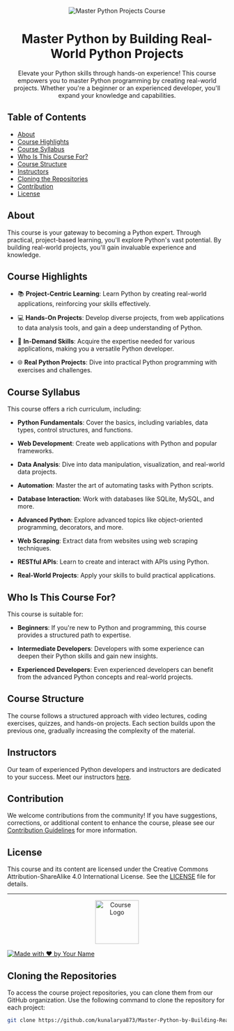 <!-- Add your project banner here -->
<p align="center">
  <img src="https://files.realpython.com/media/Get-Started-with-PySimpleGUI_Watermarked.6bf16b1b59ba.jpg" alt="Master Python Projects Course">
</p>

<!-- Project Title -->
<h1 align="center">Master Python by Building Real-World Python Projects</h1>

<!-- Project Description -->
<p align="center">
  Elevate your Python skills through hands-on experience! This course empowers you to master Python programming by creating real-world projects. Whether you're a beginner or an experienced developer, you'll expand your knowledge and capabilities.
</p>

<!-- Table of Contents -->
<h2>Table of Contents</h2>

- [About](#about)
- [Course Highlights](#course-highlights)
- [Course Syllabus](#course-syllabus)
- [Who Is This Course For?](#who-is-this-course-for)
- [Course Structure](#course-structure)
- [Instructors](#instructors)
- [Cloning the Repositories](#cloning-the-repositories)
- [Contribution](#contribution)
- [License](#license)

<!-- About Section -->
## About

This course is your gateway to becoming a Python expert. Through practical, project-based learning, you'll explore Python's vast potential. By building real-world projects, you'll gain invaluable experience and knowledge.

<!-- Course Highlights Section -->
## Course Highlights

- 📚 **Project-Centric Learning**: Learn Python by creating real-world applications, reinforcing your skills effectively.

- 💻 **Hands-On Projects**: Develop diverse projects, from web applications to data analysis tools, and gain a deep understanding of Python.

- 🌟 **In-Demand Skills**: Acquire the expertise needed for various applications, making you a versatile Python developer.

- 🌐 **Real Python Projects**: Dive into practical Python programming with exercises and challenges.

<!-- Course Syllabus Section -->
## Course Syllabus

This course offers a rich curriculum, including:

- **Python Fundamentals**: Cover the basics, including variables, data types, control structures, and functions.

- **Web Development**: Create web applications with Python and popular frameworks.

- **Data Analysis**: Dive into data manipulation, visualization, and real-world data projects.

- **Automation**: Master the art of automating tasks with Python scripts.

- **Database Interaction**: Work with databases like SQLite, MySQL, and more.

- **Advanced Python**: Explore advanced topics like object-oriented programming, decorators, and more.

- **Web Scraping**: Extract data from websites using web scraping techniques.

- **RESTful APIs**: Learn to create and interact with APIs using Python.

- **Real-World Projects**: Apply your skills to build practical applications.

<!-- Who Is This Course For? Section -->
## Who Is This Course For?

This course is suitable for:

- **Beginners**: If you're new to Python and programming, this course provides a structured path to expertise.

- **Intermediate Developers**: Developers with some experience can deepen their Python skills and gain new insights.

- **Experienced Developers**: Even experienced developers can benefit from the advanced Python concepts and real-world projects.

<!-- Course Structure Section -->
## Course Structure

The course follows a structured approach with video lectures, coding exercises, quizzes, and hands-on projects. Each section builds upon the previous one, gradually increasing the complexity of the material.

<!-- Instructors Section -->
## Instructors

Our team of experienced Python developers and instructors are dedicated to your success. Meet our instructors [here](instructors.md).

<!-- Contribution Section -->
## Contribution

We welcome contributions from the community! If you have suggestions, corrections, or additional content to enhance the course, please see our [Contribution Guidelines](CONTRIBUTING.md) for more information.

<!-- License Section -->
## License

This course and its content are licensed under the Creative Commons Attribution-ShareAlike 4.0 International License. See the [LICENSE](LICENSE) file for details.

---

<p align="center">
  <img src="https://w7.pngwing.com/pngs/140/948/png-transparent-blue-and-yellow-logo-python-logo-programmer-fierce-python-s-cdr-angle-text-thumbnail.png" alt="Course Logo" width="100">
</p>

[![Made with ❤️ by Your Name](https://img.shields.io/badge/Made%20with%20%E2%9D%A4%EF%B8%8F%20by-Kunal%20Arya-blue)](https://github.com/kunalarya873)
<!-- Cloning the Repositories Section -->
## Cloning the Repositories

To access the course project repositories, you can clone them from our GitHub organization. Use the following command to clone the repository for each project:

```bash
git clone https://github.com/kunalarya873/Master-Python-by-Building-Real-World-Python-Projects
